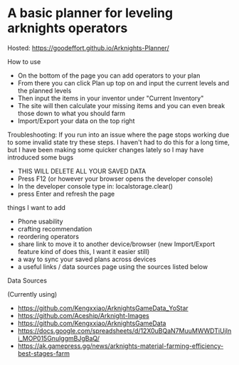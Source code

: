 # A basic planner for leveling arknights operators

Hosted:
https://goodeffort.github.io/Arknights-Planner/

How to use

 - On the bottom of the page you can add operators to your plan
 - From there you can click Plan up top on and input the current levels and the planned levels
 - Then input the items in your inventor under "Current Inventory"
 - The site will then calculate your missing items and you can even break those down to what you should farm
 - Import/Export your data on the top right

Troubleshooting:
If you run into an issue where the page stops working due to some invalid state try these steps. I haven't had to do this for a long time, but I have been making some quicker changes lately so I may have introduced some bugs

 - THIS WILL DELETE ALL YOUR SAVED DATA
 - Press F12 (or however your browser opens the developer console)
 - In the developer console type in: localstorage.clear()
 - press Enter and refresh the page

things I want to add

 - Phone usability
 - crafting recommendation
 - reordering operators
 - share link to move it to another device/browser (new Import/Export feature kind of does this, I want it easier still)
 - a way to sync your saved plans across devices
 - a useful links / data sources page using the sources listed below

 Data Sources

  (Currently using)
  - https://github.com/Kengxxiao/ArknightsGameData_YoStar
  - https://github.com/Aceship/Arknight-Images
  - https://github.com/Kengxxiao/ArknightsGameData
  - https://docs.google.com/spreadsheets/d/12X0uBQaN7MuuMWWDTiUjIni_MOP015GnulggmBJgBaQ/
  - https://ak.gamepress.gg/news/arknights-material-farming-efficiency-best-stages-farm